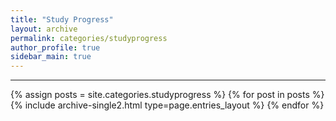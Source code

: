 ```yaml
---
title: "Study Progress"
layout: archive
permalink: categories/studyprogress
author_profile: true
sidebar_main: true
---
```


<!-- 공백이 포함되어 있는 카테고리 이름의 경우 site.categories.['a b c'] 이런식으로! -->

***

{% assign posts = site.categories.studyprogress %}
{% for post in posts %} {% include archive-single2.html type=page.entries_layout %} {% endfor %}
